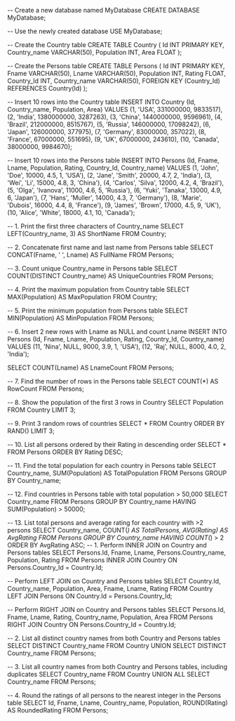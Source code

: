 -- Create a new database named MyDatabase
CREATE DATABASE MyDatabase;

-- Use the newly created database
USE MyDatabase;

-- Create the Country table
CREATE TABLE Country (
    Id INT PRIMARY KEY,
    Country_name VARCHAR(50),
    Population INT,
    Area FLOAT
);

-- Create the Persons table
CREATE TABLE Persons (
    Id INT PRIMARY KEY,
    Fname VARCHAR(50),
    Lname VARCHAR(50),
    Population INT,
    Rating FLOAT,
    Country_Id INT,
    Country_name VARCHAR(50),
    FOREIGN KEY (Country_Id) REFERENCES Country(Id)
);

-- Insert 10 rows into the Country table
INSERT INTO Country (Id, Country_name, Population, Area) VALUES
(1, 'USA', 331000000, 9833517),
(2, 'India', 1380000000, 3287263),
(3, 'China', 1440000000, 9596961),
(4, 'Brazil', 212000000, 8515767),
(5, 'Russia', 146000000, 17098242),
(6, 'Japan', 126000000, 377975),
(7, 'Germany', 83000000, 357022),
(8, 'France', 67000000, 551695),
(9, 'UK', 67000000, 243610),
(10, 'Canada', 38000000, 9984670);

-- Insert 10 rows into the Persons table
INSERT INTO Persons (Id, Fname, Lname, Population, Rating, Country_Id, Country_name) VALUES
(1, 'John', 'Doe', 10000, 4.5, 1, 'USA'),
(2, 'Jane', 'Smith', 20000, 4.7, 2, 'India'),
(3, 'Wei', 'Li', 15000, 4.8, 3, 'China'),
(4, 'Carlos', 'Silva', 12000, 4.2, 4, 'Brazil'),
(5, 'Olga', 'Ivanova', 11000, 4.6, 5, 'Russia'),
(6, 'Yuki', 'Tanaka', 13000, 4.9, 6, 'Japan'),
(7, 'Hans', 'Muller', 14000, 4.3, 7, 'Germany'),
(8, 'Marie', 'Dubois', 16000, 4.4, 8, 'France'),
(9, 'James', 'Brown', 17000, 4.5, 9, 'UK'),
(10, 'Alice', 'White', 18000, 4.1, 10, 'Canada');

-- 1. Print the first three characters of Country_name
SELECT LEFT(Country_name, 3) AS ShortName FROM Country;

-- 2. Concatenate first name and last name from Persons table
SELECT CONCAT(Fname, ' ', Lname) AS FullName FROM Persons;

-- 3. Count unique Country_name in Persons table
SELECT COUNT(DISTINCT Country_name) AS UniqueCountries FROM Persons;

-- 4. Print the maximum population from Country table
SELECT MAX(Population) AS MaxPopulation FROM Country;

-- 5. Print the minimum population from Persons table
SELECT MIN(Population) AS MinPopulation FROM Persons;

-- 6. Insert 2 new rows with Lname as NULL and count Lname
INSERT INTO Persons (Id, Fname, Lname, Population, Rating, Country_Id, Country_name)
VALUES (11, 'Nina', NULL, 9000, 3.9, 1, 'USA'), (12, 'Raj', NULL, 8000, 4.0, 2, 'India');

SELECT COUNT(Lname) AS LnameCount FROM Persons;

-- 7. Find the number of rows in the Persons table
SELECT COUNT(*) AS RowCount FROM Persons;

-- 8. Show the population of the first 3 rows in Country
SELECT Population FROM Country LIMIT 3;

-- 9. Print 3 random rows of countries
SELECT * FROM Country ORDER BY RAND() LIMIT 3;

-- 10. List all persons ordered by their Rating in descending order
SELECT * FROM Persons ORDER BY Rating DESC;

-- 11. Find the total population for each country in Persons table
SELECT Country_name, SUM(Population) AS TotalPopulation FROM Persons GROUP BY Country_name;

-- 12. Find countries in Persons table with total population > 50,000
SELECT Country_name FROM Persons GROUP BY Country_name HAVING SUM(Population) > 50000;

-- 13. List total persons and average rating for each country with >2 persons
SELECT Country_name, COUNT(*) AS TotalPersons, AVG(Rating) AS AvgRating
FROM Persons
GROUP BY Country_name
HAVING COUNT(*) > 2
ORDER BY AvgRating ASC;
-- 1. Perform INNER JOIN on Country and Persons tables
SELECT Persons.Id, Fname, Lname, Persons.Country_name, Population, Rating
FROM Persons
INNER JOIN Country ON Persons.Country_Id = Country.Id;

-- Perform LEFT JOIN on Country and Persons tables
SELECT Country.Id, Country_name, Population, Area, Fname, Lname, Rating
FROM Country
LEFT JOIN Persons ON Country.Id = Persons.Country_Id;

-- Perform RIGHT JOIN on Country and Persons tables
SELECT Persons.Id, Fname, Lname, Rating, Country_name, Population, Area
FROM Persons
RIGHT JOIN Country ON Persons.Country_Id = Country.Id;

-- 2. List all distinct country names from both Country and Persons tables
SELECT DISTINCT Country_name FROM Country
UNION
SELECT DISTINCT Country_name FROM Persons;

-- 3. List all country names from both Country and Persons tables, including duplicates
SELECT Country_name FROM Country
UNION ALL
SELECT Country_name FROM Persons;

-- 4. Round the ratings of all persons to the nearest integer in the Persons table
SELECT Id, Fname, Lname, Country_name, Population, ROUND(Rating) AS RoundedRating
FROM Persons;
